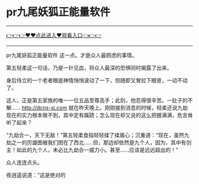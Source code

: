 # pr九尾妖狐正能量软件

<hr/> <a href="https://github.com/kiuhd/dfrw/issues/1">👉👉👉♥♥点此进入♥观看入口👈👉👉</a><hr/>

pr九尾妖狐正能量软件
这一点。才是众人最顾虑的事情。

第五轻柔这一句话，乃是一针见血，将众人最深的恐惧同时揭露了出来。

身后侍立的一个老者眼底神情悄悄波动了一下，但随即又耷拉下眼皮，一动不动了。

这人，正是第五家族的唯一一位五品至尊高手；此刻，他忍得很辛苦。一肚子的不解……
http://dcns-si.com
就在昨天晚上。刚刚接到消息的时候，轻柔还说九劫现在的实力根本做不到，其中定有蹊跷；怎么现在却又说的这么把握满满，危言耸听了起来？

“九劫合一，天下无敌！”第五轻柔食指轻轻揉了揉眉心；沉重道：“现在，虽然九劫之一的厉雄图被我们困在了西北……但，那边却依然是九个人，因为，其中有剑主！如此的九个人，未必比九劫合一威力小。甚至……应该是远远超出的！”

众人连连点头。

夜逍遥说道：“这是绝对的

